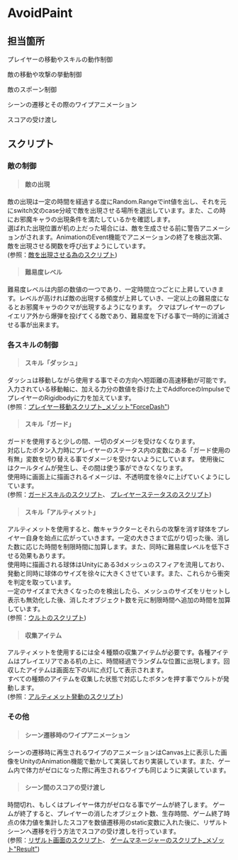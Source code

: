 # AvoidPaint

## 担当箇所

プレイヤーの移動やスキルの動作制御

敵の移動や攻撃の挙動制御

敵のスポーン制御

シーンの遷移とその際のワイプアニメーション

スコアの受け渡し

## スクリプト

### __敵の制御__

>#### __敵の出現__

敵の出現は一定の時間を経過する度にRandom.Rangeでint値を出し、それを元にswitch文のcase分岐で敵を出現させる場所を選出しています。また、この時にお邪魔キャラの出現条件を満たしているかを確認します。
<br>
選ばれた出現位置が机の上だった場合には、敵を生成させる前に警告アニメーションがされます。AnimationのEvent機能でアニメーションの終了を検出次第、敵を出現させる関数を呼び出すようにしています。
<br>
(参照：[敵を出現させる為のスクリプト](https://github.com/KuroYuki009/AvoidPaint/blob/main/Assets/Script/Enemy/EnemySpawnSc.cs))

>#### __難易度レベル__

難易度レベルは内部の数値の一つであり、一定時間立つごとに上昇していきます。レベルが高ければ敵の出現する頻度が上昇していき、一定以上の難易度になるとお邪魔キャラのクマが出現するようになります。
クマはプレイヤーのプレイエリア外から爆弾を投げてくる敵であり、難易度を下げる事で一時的に消滅させる事が出来ます。


### __各スキルの制御__

>#### __スキル「ダッシュ」__

ダッシュは移動しながら使用する事でその方向へ短距離の高速移動が可能です。
<br>
入力されている移動軸に、加える力分の数値を掛けた上でAddforceのImpulseでプレイヤーのRigidbodyに力を加えています。
<br>
(参照：[プレイヤー移動スクリプト_メゾット"ForceDash"](https://github.com/KuroYuki009/AvoidPaint/blob/main/Assets/Script/Player/NewPlayerMove.cs#L107-L118))

>#### __スキル「ガード」__

ガードを使用すると少しの間、一切のダメージを受けなくなります。
<br>
対応したボタン入力時にプレイヤーのステータス内の変数にある「ガード使用の有無」変数を切り替える事でダメージを受けないようにしています。
使用後にはクールタイムが発生し、その間は使う事ができなくなります。
<br>
使用時に画面上に描画されるイメージは、不透明度を徐々に上げていくようにしています。
<br>
(参照：[ガードスキルのスクリプト](https://github.com/KuroYuki009/AvoidPaint/blob/main/Assets/Script/Player/Skills/skill_Guard.cs)、
[プレイヤーステータスのスクリプト](https://github.com/KuroYuki009/AvoidPaint/blob/main/Assets/Script/Player/PlayerStatus.cs))

>#### __スキル「アルティメット」__

アルティメットを使用すると、敵キャラクターとそれらの攻撃を消す球体をプレイヤー自身を始点に広がっていきます。一定の大きさまで広がり切った後、消した数に応じた時間を制限時間に加算します。また、同時に難易度レベルを低下させる効果もあります。
<br>
使用時に描画される球体はUnityにある3dメッシュのスフィアを流用しており、発動と同時に球体のサイズを徐々に大きくさせています。また、これらから衝突を判定を取っています。
<br>
一定のサイズまで大きくなったのを検出したら、メッシュのサイズをリセットし表示も無効化した後、消したオブジェクト数を元に制限時間へ追加の時間を加算しています。
<br>
(参照：[ウルトのスクリプト](https://github.com/KuroYuki009/AvoidPaint/blob/main/Assets/Script/Player/ULTController.cs))

>#### __収集アイテム__

アルティメットを使用するには全４種類の収集アイテムが必要です。各種アイテムはプレイエリアである机の上に、時間経過でランダムな位置に出現します。回収したアイテムは画面左下のUIに点灯して表示されます。
<br>
すべての種類のアイテムを収集した状態で対応したボタンを押す事でウルトが発動します。
<br>
(参照：[アルティメット発動のスクリプト](https://github.com/KuroYuki009/AvoidPaint/blob/main/Assets/Script/Player/Skills/skill_ULT.cs))


### __その他__

>#### __シーン遷移時のワイプアニメーション__

シーンの遷移時に再生されるワイプのアニメーションはCanvas上に表示した画像をUnityのAnimation機能で動かして実装しており実装しています。また、ゲーム内で体力がゼロになった際に再生されるワイプも同じように実装しています。

>#### __シーン間のスコアの受け渡し__

時間切れ、もしくはプレイヤー体力がゼロなる事でゲームが終了します。
ゲームが終了すると、プレイヤーの消したオブジェクト数、生存時間、ゲーム終了時点の体力値を集計したスコアを数値遷移用のstatic変数に入れた後に、リザルトシーンへ遷移を行う方法でスコアの受け渡しを行っています。
<br>
(参照：[リザルト画面のスクリプト](https://github.com/KuroYuki009/AvoidPaint/blob/main/Assets/ResultManager.cs)、
[ゲームマネージャーのスクリプト_メゾット"Result"](https://github.com/KuroYuki009/AvoidPaint/blob/main/Assets/Script/InGameManager.cs#L257-L277))
